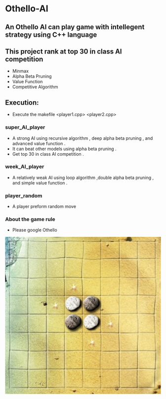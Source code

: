 # Othello-AI
## An Othello AI can play game with intellegent strategy using C++ language
## This project rank at top 30 in class AI competition

* Minmax
* Alpha Beta Pruning
* Value Function
* Competitive Algorithm

## Execution: 
* Execute the makefile <player1.cpp> <player2.cpp>

### super_AI_player

*  A strong AI using recursive algorithm , deep alpha beta pruning , and advanced value function .
*  It can beat other models using alpha beta pruning .
*  Get top 30 in class AI competition .

### week_AI_player

*  A relatively weak AI using loop algorithm ,double alpha beta pruning , and simple value function .

### player_random

*  A player preform random move

### About the game rule

*  Please google Othello



![Variable Declaration](/img/1.png)


